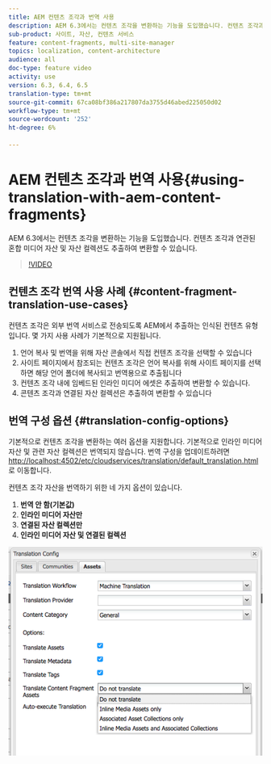 ```yaml
---
title: AEM 컨텐츠 조각과 번역 사용
description: AEM 6.3에서는 컨텐츠 조각을 변환하는 기능을 도입했습니다. 컨텐츠 조각과 연관된 혼합 미디어 자산 및 자산 컬렉션도 추출하여 변환할 수 있습니다.
sub-product: 사이트, 자산, 컨텐츠 서비스
feature: content-fragments, multi-site-manager
topics: localization, content-architecture
audience: all
doc-type: feature video
activity: use
version: 6.3, 6.4, 6.5
translation-type: tm+mt
source-git-commit: 67ca08bf386a217807da3755d46abed225050d02
workflow-type: tm+mt
source-wordcount: '252'
ht-degree: 6%

---
```



# AEM 컨텐츠 조각과 번역 사용{#using-translation-with-aem-content-fragments}

AEM 6.3에서는 컨텐츠 조각을 변환하는 기능을 도입했습니다. 컨텐츠 조각과 연관된 혼합 미디어 자산 및 자산 컬렉션도 추출하여 변환할 수 있습니다.

>[!VIDEO](https://video.tv.adobe.com/v/18131/?quality=9&learn=on)

## 컨텐츠 조각 번역 사용 사례 {#content-fragment-translation-use-cases}

컨텐츠 조각은 외부 번역 서비스로 전송되도록 AEM에서 추출하는 인식된 컨텐츠 유형입니다. 몇 가지 사용 사례가 기본적으로 지원됩니다.

1. 언어 복사 및 번역을 위해 자산 콘솔에서 직접 컨텐츠 조각을 선택할 수 있습니다
2. 사이트 페이지에서 참조되는 컨텐츠 조각은 언어 복사를 위해 사이트 페이지를 선택하면 해당 언어 폴더에 복사되고 번역용으로 추출됩니다
3. 컨텐츠 조각 내에 임베드된 인라인 미디어 에셋은 추출하여 변환할 수 있습니다.
4. 콘텐츠 조각과 연결된 자산 컬렉션은 추출하여 변환할 수 있습니다

## 번역 구성 옵션 {#translation-config-options}

기본적으로 컨텐츠 조각을 변환하는 여러 옵션을 지원합니다. 기본적으로 인라인 미디어 자산 및 관련 자산 컬렉션은 번역되지 않습니다. 번역 구성을 업데이트하려면 [http://localhost:4502/etc/cloudservices/translation/default_translation.html](http://localhost:4502/etc/cloudservices/translation/default_translation.html)로 이동합니다.

컨텐츠 조각 자산을 번역하기 위한 네 가지 옵션이 있습니다.

1. **번역 안 함(기본값)**
2. **인라인 미디어 자산만**
3. **연결된 자산 컬렉션만**
4. **인라인 미디어 자산 및 연결된 컬렉션**

![번역 구성](assets/classic-ui-dialog.png)
